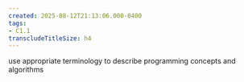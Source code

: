 ```yaml
---
created: 2025-08-12T21:13:06.000-0400
tags:
- C1.1
transcludeTitleSize: h4
---
```


use appropriate terminology to describe programming concepts and algorithms